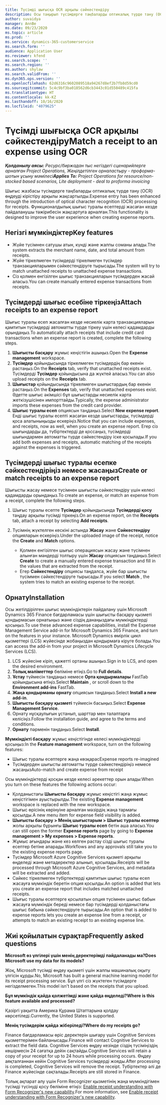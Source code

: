 ```yaml
---
title: Түсімді шығысқа OCR арқылы сәйкестендіру
description: Осы тақырып түсімдерге таңбаларды оптикалық түрде тану (OCR) өңдеуі туралы ақпаратты ұсынады.
author: suvaidya
manager: AnnBe
ms.date: 09/23/2020
ms.topic: article
ms.prod: ''
ms.service: dynamics-365-customerservice
ms.search.form: ''
audience: Application User
ms.reviewer: kfend
ms.search.scope: ''
ms.search.region: ''
ms.author: shylaw
ms.search.validFrom: ''
ms.dyn365.ops.version: ''
ms.openlocfilehash: 62d6316c9602089518a94267d8ef2b7fb8d59cd0
ms.sourcegitcommit: 5c4c9bf3ba018562d6cb3443c01d550489c415fa
ms.translationtype: HT
ms.contentlocale: kk-KZ
ms.lasthandoff: 10/16/2020
ms.locfileid: "4079625"
---
```

# <a name="match-a-receipt-to-an-expense-using-ocr"></a><span data-ttu-id="e9943-103">Түсімді шығысқа OCR арқылы сәйкестендіру</span><span class="sxs-lookup"><span data-stu-id="e9943-103">Match a receipt to an expense using OCR</span></span>

<span data-ttu-id="e9943-104">_**Қолданылу аясы:** Ресурс/биржадан тыс негіздегі сценарийлерге арналған Project Operations, Жеңілдетілген орналастыру - проформа-шотын ұсыну мәмілесі_</span><span class="sxs-lookup"><span data-stu-id="e9943-104">_**Applies To:** Project Operations for resource/non-stocked based scenarios, Lite deployment - deal to proforma invoicing_</span></span>

<span data-ttu-id="e9943-105">Шығыс жазбасы түсімдерге таңбаларды оптикалық түрде тану (OCR) өңдеуді кірістіру арқылы жақсартылды.</span><span class="sxs-lookup"><span data-stu-id="e9943-105">Expense entry has been enhanced through the introduction of optical character recognition (OCR) processing for receipts.</span></span> <span data-ttu-id="e9943-106">Функционалдылық шығыс туралы есептерді жасаған кезде пайдаланушы тәжірибесін жақсартуға арналған.</span><span class="sxs-lookup"><span data-stu-id="e9943-106">This functionality is designed to improve the user experience when creating expense reports.</span></span>

## <a name="key-features"></a><span data-ttu-id="e9943-107">Негізгі мүмкіндіктер</span><span class="sxs-lookup"><span data-stu-id="e9943-107">Key features</span></span>

- <span data-ttu-id="e9943-108">Жүйе түсімнен сатушы атын, күнді және жалпы соманы алады.</span><span class="sxs-lookup"><span data-stu-id="e9943-108">The system extracts the merchant name, date, and total amount from receipts.</span></span>
- <span data-ttu-id="e9943-109">Жүйе тіркелмеген түсімдерді тіркелмеген түсімдер транзакцияларымен сәйкестендіруге тырысады.</span><span class="sxs-lookup"><span data-stu-id="e9943-109">The system will try to match unattached receipts to unattached expense transactions.</span></span>
- <span data-ttu-id="e9943-110">Сіз қолмен енгізілген шығыс транзакцияларын түсімдерден жасай аласыз.</span><span class="sxs-lookup"><span data-stu-id="e9943-110">You can create manually entered expense transactions from receipts.</span></span>

## <a name="attach-receipts-to-an-expense-report"></a><span data-ttu-id="e9943-111">Түсімдерді шығыс есебіне тіркеңіз</span><span class="sxs-lookup"><span data-stu-id="e9943-111">Attach receipts to an expense report</span></span>

<span data-ttu-id="e9943-112">Шығыс туралы есеп жасалған кезде несиелік карта транзакцияларын қамтитын түсімдерді автоматты түрде тіркеу үшін келесі қадамдарды орындаңыз.</span><span class="sxs-lookup"><span data-stu-id="e9943-112">To automatically attach receipts that include credit card transactions when an expense report is created, complete the following steps.</span></span>

  1. <span data-ttu-id="e9943-113">**Шығысты басқару** жұмыс кеңістігін ашыңыз.</span><span class="sxs-lookup"><span data-stu-id="e9943-113">Open the **Expense management** workspace.</span></span>
  2. <span data-ttu-id="e9943-114">**Түсімдер** қойындысында тіркелмеген түсімдердің бар екенін растаңыз.</span><span class="sxs-lookup"><span data-stu-id="e9943-114">On the **Receipts** tab, verify that unattached receipts exist.</span></span> <span data-ttu-id="e9943-115">Түсімдерді **Түсімдер** қойындысына да жүктей аласыз.</span><span class="sxs-lookup"><span data-stu-id="e9943-115">You can also upload receipts on the **Receipts** tab.</span></span>
  3. <span data-ttu-id="e9943-116"> **Шығыстар** қойындысында тіркелмеген шығыстардың бар екенін растаңыз.</span><span class="sxs-lookup"><span data-stu-id="e9943-116">On the **Expenses** tab, verify that unattached expenses exist.</span></span> <span data-ttu-id="e9943-117">Әдетте шығыс әкімшісі бұл шығыстарды несиелік карта жеткізушісінен импорттайды.</span><span class="sxs-lookup"><span data-stu-id="e9943-117">Typically, the expense administrator imports these expenses from the credit card provider.</span></span>
  4. <span data-ttu-id="e9943-118">**Шығыс туралы есеп** опциясын таңдаңыз.</span><span class="sxs-lookup"><span data-stu-id="e9943-118">Select **New expense report**.</span></span> <span data-ttu-id="e9943-119">Енді шығыс туралы есепті жасаған кезде шығыстарды, түсімдерді қоса алатыныңызды ескеріңіз.</span><span class="sxs-lookup"><span data-stu-id="e9943-119">Notice that you can include expenses, and receipts, now as well, when you create an expense report.</span></span> <span data-ttu-id="e9943-120">Егер сіз шығындарды да, түбіртектерді де қоссаңыз, түсімдерді шығындармен автоматты түрде сәйкестендіру іске қосылады.</span><span class="sxs-lookup"><span data-stu-id="e9943-120">If you add both expenses and receipts, automatic matching of the receipts against the expenses is triggered.</span></span>

## <a name="create-or-match-receipts-to-an-expense-report"></a><span data-ttu-id="e9943-121">Түсімдерді шығыс туралы есепке сәйкестендіріңіз немесе жасаңыз</span><span class="sxs-lookup"><span data-stu-id="e9943-121">Create or match receipts to an expense report</span></span>
<span data-ttu-id="e9943-122">Шығысты жасау немесе түсімнен шығысты сәйкестендіру үшін келесі қадамдарды орындаңыз.</span><span class="sxs-lookup"><span data-stu-id="e9943-122">To create an expense, or match an expense from a receipt, complete the following steps.</span></span>

  1. <span data-ttu-id="e9943-123">Шығыс туралы есепте **Түсімдер** қойындысында **Түсімдерді қосу** таңдау арқылы түсімді тіркеңіз.</span><span class="sxs-lookup"><span data-stu-id="e9943-123">On an expense report, on the **Receipts** tab, attach a receipt by selecting **Add receipts**.</span></span>
  2. <span data-ttu-id="e9943-124">Түсімнің жүктелген кескіні астында **Жасау** және **Сәйкестендіру** опцияларын ескеріңіз.</span><span class="sxs-lookup"><span data-stu-id="e9943-124">Under the uploaded image of the receipt, notice the **Create** and **Match** options.</span></span>

      - <span data-ttu-id="e9943-125">Қолмен енгізілген шығыс операциясын жасау және түсімнен алынған мәндерді толтыру үшін **Жасау** опциясын таңдаңыз.</span><span class="sxs-lookup"><span data-stu-id="e9943-125">Select **Create** to create a manually entered expense transaction and fill in the values that are extracted from the receipt.</span></span>
      - <span data-ttu-id="e9943-126">Егер **Сәйкестендіру** опциясы таңдалса, жүйе бар шығысты түсіммен сәйкестендіруге тырысады.</span><span class="sxs-lookup"><span data-stu-id="e9943-126">If you select **Match** , the system tries to match an existing expense to the receipt.</span></span>

## <a name="installation"></a><span data-ttu-id="e9943-127">Орнату</span><span class="sxs-lookup"><span data-stu-id="e9943-127">Installation</span></span>

<span data-ttu-id="e9943-128">Осы жетілдірілген шығыс мүмкіндіктерін пайдалану үшін Microsoft Dynamics 365 Finance бағдарламасы үшін шығысты басқару қызметі қондырмасын орнатыңыз және сіздің данаңыздағы мүмкіндіктерді қосыңыз.</span><span class="sxs-lookup"><span data-stu-id="e9943-128">To use these advanced expense capabilities, install the Expense Management Service add-in for Microsoft Dynamics 365 Finance, and turn on the features in your instance.</span></span> <span data-ttu-id="e9943-129">Microsoft Dynamics өмірлік цикл қызметтері (LCS) жүйесінде жобаңыздан қондырмаға кіруге болады.</span><span class="sxs-lookup"><span data-stu-id="e9943-129">You can access the add-in from your project in Microsoft Dynamics Lifecycle Services (LCS).</span></span>

1. <span data-ttu-id="e9943-130">LCS жүйесіне кіріп, қажетті ортаны ашыңыз.</span><span class="sxs-lookup"><span data-stu-id="e9943-130">Sign in to LCS, and open the desired environment.</span></span>
2. <span data-ttu-id="e9943-131">**Толық мәліметтер** бөліміне өтіңіз.</span><span class="sxs-lookup"><span data-stu-id="e9943-131">Go to **Full details**.</span></span>
3. <span data-ttu-id="e9943-132">**Ұстау** түймесін таңдаңыз немесе **Орта қондырмалары** FastTab қойындысына өтіңіз.</span><span class="sxs-lookup"><span data-stu-id="e9943-132">Select **Maintain** , or scroll down to the **Environment add-ins** FastTab.</span></span>
4. <span data-ttu-id="e9943-133">**Жаңа қондырманы орнату** опциясын таңдаңыз.</span><span class="sxs-lookup"><span data-stu-id="e9943-133">Select **Install a new add-in**.</span></span>
5. <span data-ttu-id="e9943-134">**Шығысты басқару қызметі** түймесін басыңыз.</span><span class="sxs-lookup"><span data-stu-id="e9943-134">Select **Expense Management Service**.</span></span>
6. <span data-ttu-id="e9943-135">Орнату нұсқаулығын ұстанып, шарттар мен талаптарға келісіңіз.</span><span class="sxs-lookup"><span data-stu-id="e9943-135">Follow the installation guide, and agree to the terms and conditions.</span></span>
7. <span data-ttu-id="e9943-136">**Орнату** пәрменін таңдаңыз.</span><span class="sxs-lookup"><span data-stu-id="e9943-136">Select **Install**.</span></span>

<span data-ttu-id="e9943-137">**Мүмкіндікті басқару** жұмыс кеңістігінде келесі мүмкіндіктерді қосыңыз:</span><span class="sxs-lookup"><span data-stu-id="e9943-137">In the **Feature management** workspace, turn on the following features:</span></span>

- <span data-ttu-id="e9943-138">Шығыс туралы есептерге жаңа көзқарас</span><span class="sxs-lookup"><span data-stu-id="e9943-138">Expense reports re-imagined</span></span>
- <span data-ttu-id="e9943-139">Түсімдерден шығысты автоматты түрде сәйкестендіріңіз немесе жасаңыз</span><span class="sxs-lookup"><span data-stu-id="e9943-139">Auto-match and create expense from receipt</span></span>

<span data-ttu-id="e9943-140">Осы мүмкіндіктерді қосқан кезде келесі әрекеттер орын алады:</span><span class="sxs-lookup"><span data-stu-id="e9943-140">When you turn on these features the following actions occur:</span></span>

- <span data-ttu-id="e9943-141">Қолданыстағы **Шығысты басқару** жұмыс кеңістігі жаңа жұмыс кеңістігімен ауыстырылды.</span><span class="sxs-lookup"><span data-stu-id="e9943-141">The existing **Expense management** workspace is replaced with the new workspace.</span></span>
- <span data-ttu-id="e9943-142">Шығыс өрісінің көрінуіне арналған мәзірдің жаңа тармағы қосылды.</span><span class="sxs-lookup"><span data-stu-id="e9943-142">A new menu item for expense field visibility is added.</span></span>
- <span data-ttu-id="e9943-143">**Шығысты басқару > Менің шығыстарым > Шығыс туралы есептер** жолы арқылы бұрынғы **Шығыс туралы есеп** бетін аша аласыз.</span><span class="sxs-lookup"><span data-stu-id="e9943-143">You can still open the former **Expense reports** page by going to **Expense management > My expenses > Expense reports**.</span></span>
- <span data-ttu-id="e9943-144">Жұмыс ағындары және кез келген растау сізді шығыс туралы есептер бетіне апарады.</span><span class="sxs-lookup"><span data-stu-id="e9943-144">Workflows and any approvals still take you to the existing expense reports page.</span></span>
- <span data-ttu-id="e9943-145">Түсімдер Microsoft Azure Cognitive Services қызметі арқылы өңделеді және метадеректер алынып, қосылады.</span><span class="sxs-lookup"><span data-stu-id="e9943-145">Receipts will be processed through Microsoft Azure Cognitive Services, and metadata will be extracted and added.</span></span>
- <span data-ttu-id="e9943-146">Сәйкес тіркелмеген түбіртектерді қамтитын шығыс туралы есеп жасауға мүмкіндік беретін опция қосылды.</span><span class="sxs-lookup"><span data-stu-id="e9943-146">An option is added that lets you create an expense report that includes matched unattached receipts.</span></span>
- <span data-ttu-id="e9943-147">Шығыс туралы есептерге қосылатын опция түсімнен шығыс бабын жасауға мүмкіндік береді немесе бар түсімдерді қолданыстағы шығыс бабына сәйкестендіруге тырысады.</span><span class="sxs-lookup"><span data-stu-id="e9943-147">An option that is added to expense reports lets you create an expense line from a receipt, or attempts to match an existing receipt to an existing expense line.</span></span>

## <a name="frequently-asked-questions"></a><span data-ttu-id="e9943-148">Жиі қойылатын сұрақтар</span><span class="sxs-lookup"><span data-stu-id="e9943-148">Frequently asked questions</span></span>

<span data-ttu-id="e9943-149">**Microsoft өз үлгілері үшін менің деректерімді пайдаланады ма?**</span><span class="sxs-lookup"><span data-stu-id="e9943-149">**Does Microsoft use my data for its models?**</span></span>

<span data-ttu-id="e9943-150">Жоқ, Microsoft түсімді өңдеу қызметі үшін жалпы машиналық оқыту үлгісін құрды.</span><span class="sxs-lookup"><span data-stu-id="e9943-150">No, Microsoft has built a general machine learning model for its receipt processing service.</span></span> <span data-ttu-id="e9943-151">Бұл үлгі сіз жүктеген түсімдерге негізделмеген.</span><span class="sxs-lookup"><span data-stu-id="e9943-151">This model isn't based on the receipts that you upload.</span></span>

<span data-ttu-id="e9943-152">**Бұл мүмкіндік қайда қолжетімді және қайда өңделеді?**</span><span class="sxs-lookup"><span data-stu-id="e9943-152">**Where is this feature available and processed?**</span></span>

<span data-ttu-id="e9943-153">Қазіргі уақытта Америка Құрама Штаттарына қолдау көрсетіледі.</span><span class="sxs-lookup"><span data-stu-id="e9943-153">Currently, the United States is supported.</span></span>

<span data-ttu-id="e9943-154">**Менің түсімдерім қайда жіберіледі?**</span><span class="sxs-lookup"><span data-stu-id="e9943-154">**Where do my receipts go?**</span></span>

<span data-ttu-id="e9943-155">Finance бағдарламасы өріс деректерін шығару үшін Cognitive Services қызметтерімен байланысады.</span><span class="sxs-lookup"><span data-stu-id="e9943-155">Finance will contact Cognitive Services to extract the field data.</span></span> <span data-ttu-id="e9943-156">Cognitive Services өңдеу кезінде сіздің түсіміңіздің көшірмесін 24 сағатқа дейін сақтайды.</span><span class="sxs-lookup"><span data-stu-id="e9943-156">Cognitive Services will retain a copy of your receipt for up to 24 hours while processing occurs.</span></span> <span data-ttu-id="e9943-157">Өңдеу аяқталғаннан кейін Cognitive Services түсімдерді жояды.</span><span class="sxs-lookup"><span data-stu-id="e9943-157">After processing is completed, Cognitive Services will remove the receipt.</span></span> <span data-ttu-id="e9943-158">Түбіртектер әлі де Finance жүйесінде сақталады.</span><span class="sxs-lookup"><span data-stu-id="e9943-158">Receipts are still stored in Finance.</span></span>

<span data-ttu-id="e9943-159">Толық ақпарат алу үшін Form Recognizer қызметінің жаңа мүмкіндігімен түсімді түсінуді қосу бөліміне өтіңіз: [Enable receipt understanding with Form Recognizer's new capability](https://azure.microsoft.com/blog/enable-receipt-understanding-with-form-recognizer-s-new-capability/).</span><span class="sxs-lookup"><span data-stu-id="e9943-159">For more information, see [Enable receipt understanding with Form Recognizer's new capability](https://azure.microsoft.com/blog/enable-receipt-understanding-with-form-recognizer-s-new-capability/).</span></span>
